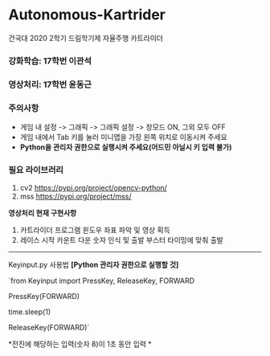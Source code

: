 # Autonomous-Kartrider
건국대 2020 2학기 드림학기제 자율주행 카트라이더

### 강화학습: 17학번 이관석 
### 영상처리: 17학번 윤동근

### 주의사항
- 게임 내 설정 -> 그래픽 -> 그래픽 설정 -> 창모드 ON, 그외 모두 OFF
- 게임 내에서 Tab 키를 눌러 미니맵을 가장 왼쪽 위치로 이동시켜 주세요
- **Python을 관리자 권한으로 실행시켜 주세요(어드민 아닐시 키 입력 불가)**

### 필요 라이브러리
1. cv2 https://pypi.org/project/opencv-python/
2. mss https://pypi.org/project/mss/

**영상처리 현재 구현사항**
1. 카트라이더 프로그램 윈도우 좌표 파악 및 영상 획득
2. 레이스 시작 카운트 다운 숫자 인식 및 출발 부스터 타이밍에 맞춰 출발







---
Keyinput.py 사용법 **[Python 관리자 권한으로 실행할 것]**

`from Keyinput import PressKey, ReleaseKey, FORWARD

PressKey(FORWARD)

time.sleep(1)

ReleaseKey(FORWARD)`

*전진에 해당하는 입력(숫자 8)이 1초 동안 입력 *
